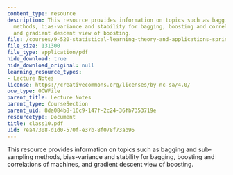 ```yaml
---
content_type: resource
description: This resource provides information on topics such as bagging and sub-sampling
  methods, bias-variance and stability for bagging, boosting and correlations of machines,
  and gradient descent view of boosting.
file: /courses/9-520-statistical-learning-theory-and-applications-spring-2006/7ea47308d1d0570fe37b8f078f73ab96_class10.pdf
file_size: 131300
file_type: application/pdf
hide_download: true
hide_download_original: null
learning_resource_types:
- Lecture Notes
license: https://creativecommons.org/licenses/by-nc-sa/4.0/
ocw_type: OCWFile
parent_title: Lecture Notes
parent_type: CourseSection
parent_uid: 8da084b8-16c9-147f-2c24-36fb7353719e
resourcetype: Document
title: class10.pdf
uid: 7ea47308-d1d0-570f-e37b-8f078f73ab96
---
```

This resource provides information on topics such as bagging and sub-sampling methods, bias-variance and stability for bagging, boosting and correlations of machines, and gradient descent view of boosting.